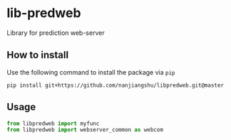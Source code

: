 # lib-predweb
Library for prediction web-server 

## How to install 

Use the following command to install the package via `pip`

    pip install git+https://github.com/nanjiangshu/libpredweb.git@master

## Usage

```python
from libpredweb import myfunc
from libpredweb import webserver_common as webcom
```
